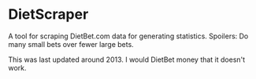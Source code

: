 # DietScraper
A tool for scraping DietBet.com data for generating statistics. Spoilers: Do many small bets over fewer large bets.

This was last updated around 2013. I would DietBet money that it doesn't work.
